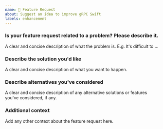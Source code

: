 ```yaml
---
name: 🚀 Feature Request
about: Suggest an idea to improve gRPC Swift
labels: enhancement
---
```


<!--
Please check the README, docs/ directory and other issues before filing a new
issue.

This form is for submitting FEATURE REQUESTS or ENHANCEMENTS only.

For bug reports or troubleshooting please use one of the other templates.
-->


### Is your feature request related to a problem? Please describe it.

A clear and concise description of what the problem is. E.g. It's difficult
to ...

### Describe the solution you'd like

A clear and concise description of what you want to happen.

### Describe alternatives you've considered

A clear and concise description of any alternative solutions or features you've
considered, if any.

### Additional context

Add any other context about the feature request here.
